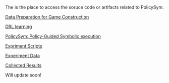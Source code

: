 The is the place to access the soruce code or artifacts related to PolicySym.

[Data Preparation for Game Construction](https://github.com/zqp542375/preparation_for_game_construction)

[DRL learning](https://github.com/zqp542375/drl_learning)

[PolicySym: Policy-Guided Symbolic execution](https://github.com/zqp542375/policySym)

[Expriment Scripts]()

[Experiment Data]()

[Collected Results]()

Will update soon!
